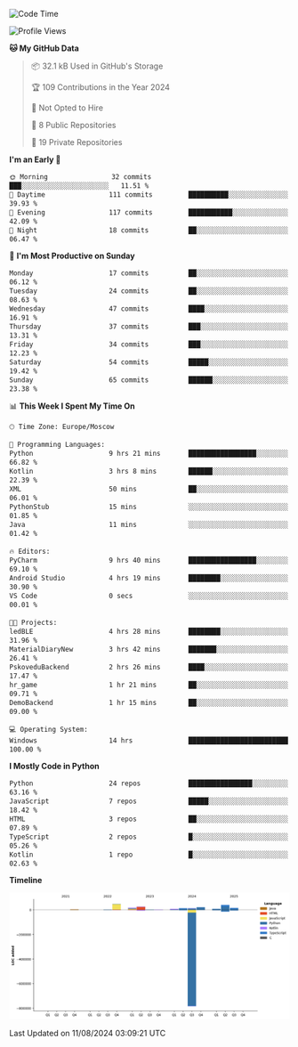 <!--START_SECTION:waka-->
![Code Time](http://img.shields.io/badge/Code%20Time-452%20hrs%2048%20mins-blue)

![Profile Views](http://img.shields.io/badge/Profile%20Views-1-blue)

**🐱 My GitHub Data** 

> 📦 32.1 kB Used in GitHub's Storage 
 > 
> 🏆 109 Contributions in the Year 2024
 > 
> 🚫 Not Opted to Hire
 > 
> 📜 8 Public Repositories 
 > 
> 🔑 19 Private Repositories 
 > 
**I'm an Early 🐤** 

```text
🌞 Morning                32 commits          ███░░░░░░░░░░░░░░░░░░░░░░   11.51 % 
🌆 Daytime                111 commits         ██████████░░░░░░░░░░░░░░░   39.93 % 
🌃 Evening                117 commits         ███████████░░░░░░░░░░░░░░   42.09 % 
🌙 Night                  18 commits          ██░░░░░░░░░░░░░░░░░░░░░░░   06.47 % 
```
📅 **I'm Most Productive on Sunday** 

```text
Monday                   17 commits          ██░░░░░░░░░░░░░░░░░░░░░░░   06.12 % 
Tuesday                  24 commits          ██░░░░░░░░░░░░░░░░░░░░░░░   08.63 % 
Wednesday                47 commits          ████░░░░░░░░░░░░░░░░░░░░░   16.91 % 
Thursday                 37 commits          ███░░░░░░░░░░░░░░░░░░░░░░   13.31 % 
Friday                   34 commits          ███░░░░░░░░░░░░░░░░░░░░░░   12.23 % 
Saturday                 54 commits          █████░░░░░░░░░░░░░░░░░░░░   19.42 % 
Sunday                   65 commits          ██████░░░░░░░░░░░░░░░░░░░   23.38 % 
```


📊 **This Week I Spent My Time On** 

```text
🕑︎ Time Zone: Europe/Moscow

💬 Programming Languages: 
Python                   9 hrs 21 mins       █████████████████░░░░░░░░   66.82 % 
Kotlin                   3 hrs 8 mins        ██████░░░░░░░░░░░░░░░░░░░   22.39 % 
XML                      50 mins             ██░░░░░░░░░░░░░░░░░░░░░░░   06.01 % 
PythonStub               15 mins             ░░░░░░░░░░░░░░░░░░░░░░░░░   01.85 % 
Java                     11 mins             ░░░░░░░░░░░░░░░░░░░░░░░░░   01.42 % 

🔥 Editors: 
PyCharm                  9 hrs 40 mins       █████████████████░░░░░░░░   69.10 % 
Android Studio           4 hrs 19 mins       ████████░░░░░░░░░░░░░░░░░   30.90 % 
VS Code                  0 secs              ░░░░░░░░░░░░░░░░░░░░░░░░░   00.01 % 

🐱‍💻 Projects: 
ledBLE                   4 hrs 28 mins       ████████░░░░░░░░░░░░░░░░░   31.96 % 
MaterialDiaryNew         3 hrs 42 mins       ███████░░░░░░░░░░░░░░░░░░   26.41 % 
PskoveduBackend          2 hrs 26 mins       ████░░░░░░░░░░░░░░░░░░░░░   17.47 % 
hr_game                  1 hr 21 mins        ██░░░░░░░░░░░░░░░░░░░░░░░   09.71 % 
DemoBackend              1 hr 15 mins        ██░░░░░░░░░░░░░░░░░░░░░░░   09.00 % 

💻 Operating System: 
Windows                  14 hrs              █████████████████████████   100.00 % 
```

**I Mostly Code in Python** 

```text
Python                   24 repos            ████████████████░░░░░░░░░   63.16 % 
JavaScript               7 repos             █████░░░░░░░░░░░░░░░░░░░░   18.42 % 
HTML                     3 repos             ██░░░░░░░░░░░░░░░░░░░░░░░   07.89 % 
TypeScript               2 repos             █░░░░░░░░░░░░░░░░░░░░░░░░   05.26 % 
Kotlin                   1 repo              █░░░░░░░░░░░░░░░░░░░░░░░░   02.63 % 
```



**Timeline**

![Lines of Code chart](https://raw.githubusercontent.com/adlemx/adlemx/main/assets/bar_graph.png)


 Last Updated on 11/08/2024 03:09:21 UTC
<!--END_SECTION:waka-->
